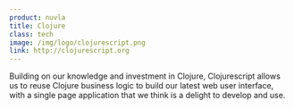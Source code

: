 ```yaml
---
product: nuvla
title: Clojure
class: tech
image: /img/logo/clojurescript.png
link: http://clojurescript.org
---
```


Building on our knowledge and investment in Clojure, Clojurescript allows us to reuse Clojure business logic to build our latest web user interface, with a single page application that we think is a delight to develop and use.
